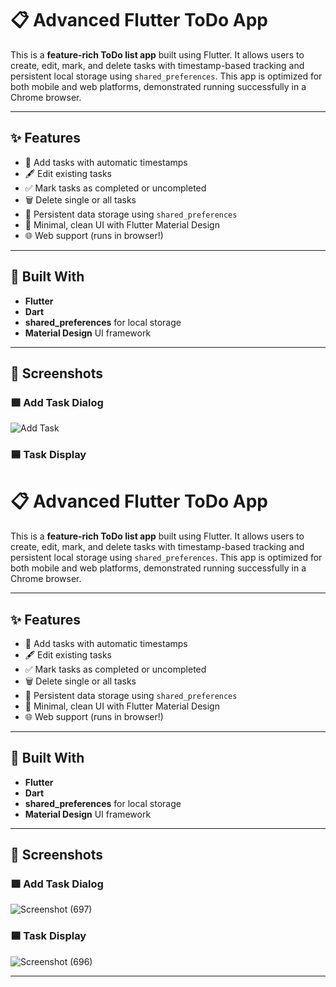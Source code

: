 # 📋 Advanced Flutter ToDo App

This is a **feature-rich ToDo list app** built using Flutter. It allows users to create, edit, mark, and delete tasks with timestamp-based tracking and persistent local storage using `shared_preferences`. This app is optimized for both mobile and web platforms, demonstrated running successfully in a Chrome browser.

---

## ✨ Features

- 📝 Add tasks with automatic timestamps
- 🖋️ Edit existing tasks
- ✅ Mark tasks as completed or uncompleted
- 🗑️ Delete single or all tasks
- 💾 Persistent data storage using `shared_preferences`
- 🎨 Minimal, clean UI with Flutter Material Design
- 🌐 Web support (runs in browser!)

---

## 🧱 Built With

- **Flutter**
- **Dart**
- **shared_preferences** for local storage
- **Material Design** UI framework

---

## 📸 Screenshots

### 🟪 Add Task Dialog
![Add Task](assets/screenshot_add_task.png)

### 🟦 Task Display
# 📋 Advanced Flutter ToDo App

This is a **feature-rich ToDo list app** built using Flutter. It allows users to create, edit, mark, and delete tasks with timestamp-based tracking and persistent local storage using `shared_preferences`. This app is optimized for both mobile and web platforms, demonstrated running successfully in a Chrome browser.

---

## ✨ Features

- 📝 Add tasks with automatic timestamps
- 🖋️ Edit existing tasks
- ✅ Mark tasks as completed or uncompleted
- 🗑️ Delete single or all tasks
- 💾 Persistent data storage using `shared_preferences`
- 🎨 Minimal, clean UI with Flutter Material Design
- 🌐 Web support (runs in browser!)

---

## 🧱 Built With

- **Flutter**
- **Dart**
- **shared_preferences** for local storage
- **Material Design** UI framework

---

## 📸 Screenshots

### 🟪 Add Task Dialog
![Screenshot (697)](https://github.com/user-attachments/assets/23a65937-4605-4af3-b6e3-627c7ed0d2e1)


### 🟦 Task Display
![Screenshot (696)](https://github.com/user-attachments/assets/f55faa79-1f7b-4cd4-9e38-b4042b975741)








---





